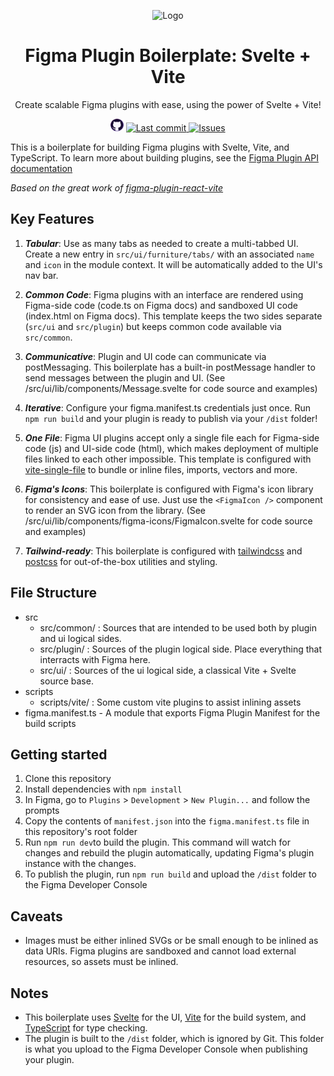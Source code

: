<p align='center'>
<img src="https://raw.githubusercontent.com/the-dataface/figma-plugin-svelte-vite/master/.github/assets/logo.png" height="100px" alt="Logo" />
</p>

<h1 align="center">
  Figma Plugin Boilerplate: Svelte + Vite
</h1>

<!-- Slogan -->
<p align="center">
   Create scalable Figma plugins with ease, using the power of Svelte + Vite!
</p>

<!-- Badges -->
<p align="center">

  <!-- Github Badges -->
  <img src="https://raw.githubusercontent.com/TheSpawnProject/TheSpawnLanguage/master/.github/assets/github-badge.png" height="20px" />

  <a href="https://github.com/the-dataface/figma-plugin-svelte-vite/commits/master">
    <img src="https://img.shields.io/github/last-commit/the-dataface/figma-plugin-svelte-vite" alt="Last commit"/>
  </a>

  <a href="https://github.com/the-dataface/figma-plugin-svelte-vite/issues">
    <img src="https://img.shields.io/github/issues/the-dataface/figma-plugin-svelte-vite" alt="Issues"/>
  </a>

</p>

This is a boilerplate for building Figma plugins with Svelte, Vite, and TypeScript. To learn more about building plugins, see the [Figma Plugin API documentation](https://www.figma.com/plugin-docs/intro/)

_Based on the great work of [figma-plugin-react-vite](https://github.com/CoconutGoodie/figma-plugin-react-vite)_

## Key Features

1. **_Tabular_**: Use as many tabs as needed to create a multi-tabbed UI. Create a new entry in `src/ui/furniture/tabs/` with an associated `name` and `icon` in the module context. It will be automatically added to the UI's nav bar.

2. **_Common Code_**: Figma plugins with an interface are rendered using Figma-side code (code.ts on Figma docs) and sandboxed UI code (index.html on Figma docs). This template keeps the two sides separate (`src/ui` and `src/plugin`) but keeps common code available via `src/common`.

3. **_Communicative_**: Plugin and UI code can communicate via postMessaging. This boilerplate has a built-in postMessage handler to send messages between the plugin and UI. (See /src/ui/lib/components/Message.svelte for code source and examples)

4. **_Iterative_**: Configure your figma.manifest.ts credentials just once. Run `npm run build` and your plugin is ready to publish via your `/dist` folder!

5. **_One File_**: Figma UI plugins accept only a single file each for Figma-side code (js) and UI-side code (html), which makes deployment of multiple files linked to each other impossible. This template is configured with [vite-single-file](https://www.npmjs.com/package/vite-plugin-singlefile) to bundle or inline files, imports, vectors and more.

6. **_Figma's Icons_**: This boilerplate is configured with Figma's icon library for consistency and ease of use. Just use the `<FigmaIcon />` component to render an SVG icon from the library. (See /src/ui/lib/components/figma-icons/FigmaIcon.svelte for code source and examples)

7. **_Tailwind-ready_**: This boilerplate is configured with [tailwindcss](https://tailwindcss.com/) and [postcss](https://postcss.org/) for out-of-the-box utilities and styling.

## File Structure

- src
  - src/common/ : Sources that are intended to be used both by plugin and ui logical sides.
  - src/plugin/ : Sources of the plugin logical side. Place everything that interracts with Figma here.
  - src/ui/ : Sources of the ui logical side, a classical Vite + Svelte source base.
- scripts
  - scripts/vite/ : Some custom vite plugins to assist inlining assets
- figma.manifest.ts - A module that exports Figma Plugin Manifest for the build scripts

## Getting started

1. Clone this repository
2. Install dependencies with `npm install`
3. In Figma, go to `Plugins` > `Development` > `New Plugin...` and follow the prompts
4. Copy the contents of `manifest.json` into the `figma.manifest.ts` file in this repository's root folder
5. Run `npm run dev`to build the plugin. This command will watch for changes and rebuild the plugin automatically, updating Figma's plugin instance with the changes.
6. To publish the plugin, run `npm run build` and upload the `/dist` folder to the Figma Developer Console

## Caveats

- Images must be either inlined SVGs or be small enough to be inlined as data URIs. Figma plugins are sandboxed and cannot load external resources, so assets must be inlined.

## Notes

- This boilerplate uses [Svelte](https://svelte.dev/) for the UI, [Vite](https://vitejs.dev/) for the build system, and [TypeScript](https://www.typescriptlang.org/) for type checking.
- The plugin is built to the `/dist` folder, which is ignored by Git. This folder is what you upload to the Figma Developer Console when publishing your plugin.

